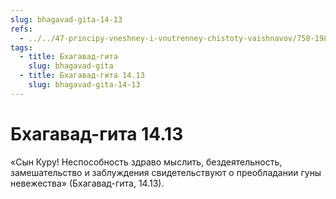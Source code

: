 ```yaml
---
slug: bhagavad-gita-14-13
refs:
  - ../../47-principy-vneshney-i-vnutrenney-chistoty-vaishnavov/750-1983-04-29-b-o-vazhnosti-soblyudeniya-reguliruyushhih-printsipov.md
tags:
  - title: Бхагавад-гита
    slug: bhagavad-gita
  - title: Бхагавад-гита 14.13
    slug: bhagavad-gita-14-13
---
```


# Бхагавад-гита 14.13

«Сын Куру! Неспособность здраво мыслить, бездеятельность, замешательство и заблуждения свидетельствуют о преобладании гуны невежества» (Бхагавад-гита, 14.13).


